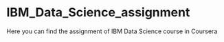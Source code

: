 # IBM_Data_Science_assignment
Here you can find the assignment of IBM Data Science course in Coursera
